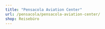 ```yaml
---
title: "Pensacola Aviation Center"
url: /pensacola/pensacola-aviation-center/
shop: Reisebüro
---
```

